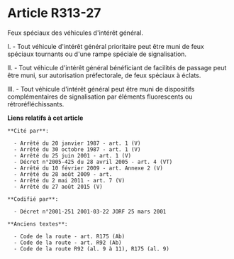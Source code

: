 # Article R313-27

Feux spéciaux des véhicules d'intérêt général.

I. - Tout véhicule d'intérêt général prioritaire peut être muni de feux spéciaux tournants ou d'une rampe spéciale de
signalisation.

II. - Tout véhicule d'intérêt général bénéficiant de facilités de passage peut être muni, sur autorisation préfectorale, de
feux spéciaux à éclats.

III. - Tout véhicule d'intérêt général peut être muni de dispositifs complémentaires de signalisation par éléments
fluorescents ou rétroréfléchissants.

**Liens relatifs à cet article**

	**Cité par**:

	  - Arrêté du 20 janvier 1987 - art. 1 (V)
	  - Arrêté du 30 octobre 1987 - art. 1 (V)
	  - Arrêté du 25 juin 2001 - art. 1 (V)
	  - Décret n°2005-425 du 28 avril 2005 - art. 4 (VT)
	  - Arrêté du 10 février 2009 - art. Annexe 2 (V)
	  - Arrêté du 28 août 2009 - art.
	  - Arrêté du 2 mai 2011 - art. 7 (V)
	  - Arrêté du 27 août 2015 (V)

	**Codifié par**:

	  - Décret n°2001-251 2001-03-22 JORF 25 mars 2001

	**Anciens textes**:

	  - Code de la route - art. R175 (Ab)
	  - Code de la route - art. R92 (Ab)
	  - Code de la route R92 (al. 9 à 11), R175 (al. 9)
